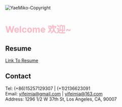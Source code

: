 ![YaeMiko-Copyright](https://github.com/MMMIU/mmmiu.github.io/assets/45010666/8c54303c-49f6-4ace-a273-330a2c0ba783)
# <span style="color:#FFB7C5">Welcome 欢迎~</span> #
## Resume ##
[Link To Resume](https://github.com/MMMIU/mmmiu.github.io/blob/main/_files/CV-YifeiMiao.pdf)
## Contact ##
Tel: (+86)15257129307 | (+1)2136623091\
Email: yifeimia@gmail.com | yifeimia@163.com\
Address: 1296 1/2 W 37th St, Los Angeles, CA, 90007



